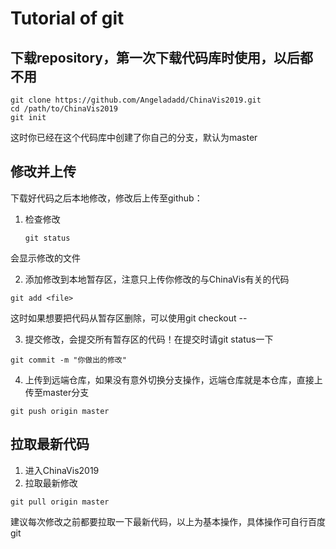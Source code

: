 # Tutorial of git

## 下载repository，第一次下载代码库时使用，以后都不用

```
git clone https://github.com/Angeladadd/ChinaVis2019.git
cd /path/to/ChinaVis2019
git init
```
这时你已经在这个代码库中创建了你自己的分支，默认为master

## 修改并上传

下载好代码之后本地修改，修改后上传至github：

1. 检查修改
 
   ```
   git status
   ```
  会显示修改的文件
  
2. 添加修改到本地暂存区，注意只上传你修改的与ChinaVis有关的代码
 
  ```
  git add <file>
  ```
  
  这时如果想要把代码从暂存区删除，可以使用git checkout -- <file>
 
3. 提交修改，会提交所有暂存区的代码！在提交时请git status一下
  
  ```
  git commit -m "你做出的修改"
  ```
  
4. 上传到远端仓库，如果没有意外切换分支操作，远端仓库就是本仓库，直接上传至master分支
  
  ```
  git push origin master
  ```
  
## 拉取最新代码

1. 进入ChinaVis2019
2. 拉取最新修改

  ```
  git pull origin master
  ```
  
建议每次修改之前都要拉取一下最新代码，以上为基本操作，具体操作可自行百度git
